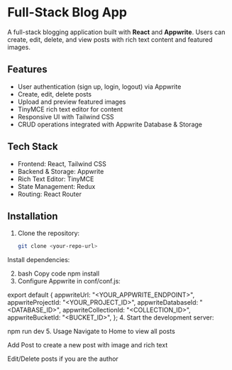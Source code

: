 # Full-Stack Blog App

A full-stack blogging application built with **React** and **Appwrite**. Users can create, edit, delete, and view posts with rich text content and featured images.

## Features
- User authentication (sign up, login, logout) via Appwrite
- Create, edit, delete posts
- Upload and preview featured images
- TinyMCE rich text editor for content
- Responsive UI with Tailwind CSS
- CRUD operations integrated with Appwrite Database & Storage

## Tech Stack
- Frontend: React, Tailwind CSS
- Backend & Storage: Appwrite
- Rich Text Editor: TinyMCE
- State Management: Redux
- Routing: React Router

## Installation
1. Clone the repository:
   ```bash
   git clone <your-repo-url>
Install dependencies:

 2. bash
Copy code
npm install
3. Configure Appwrite in conf/conf.js:


export default {
  appwriteUrl: "<YOUR_APPWRITE_ENDPOINT>",
  appwriteProjectId: "<YOUR_PROJECT_ID>",
  appwriteDatabaseId: "<DATABASE_ID>",
  appwriteCollectionId: "<COLLECTION_ID>",
  appwriteBucketId: "<BUCKET_ID>",
};
4. Start the development server:


npm run dev
5. Usage
Navigate to Home to view all posts

Add Post to create a new post with image and rich text

Edit/Delete posts if you are the author
